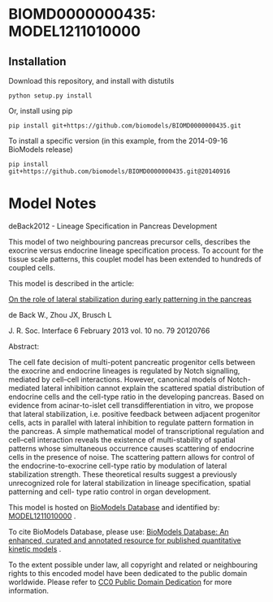 # BIOMD0000000435: MODEL1211010000

## Installation

Download this repository, and install with distutils

`python setup.py install`

Or, install using pip

`pip install git+https://github.com/biomodels/BIOMD0000000435.git`

To install a specific version (in this example, from the 2014-09-16 BioModels release)

`pip install git+https://github.com/biomodels/BIOMD0000000435.git@20140916`


# Model Notes


deBack2012 - Lineage Specification in Pancreas Development

This model of two neighbouring pancreas precursor cells, describes the
exocrine versus endocrine lineage specification process. To account for the
tissue scale patterns, this couplet model has been extended to hundreds of
coupled cells.

This model is described in the article:

[On the role of lateral stabilization during early patterning in the
pancreas](http://identifiers.org/doi/doi:10.1098/rsif.2012.0766)

de Back W., Zhou JX, Brusch L

J. R. Soc. Interface 6 February 2013 vol. 10 no. 79 20120766

Abstract:

The cell fate decision of multi-potent pancreatic progenitor cells between the
exocrine and endocrine lineages is regulated by Notch signalling, mediated by
cell–cell interactions. However, canonical models of Notch-mediated lateral
inhibition cannot explain the scattered spatial distribution of endocrine
cells and the cell-type ratio in the developing pancreas. Based on evidence
from acinar-to-islet cell transdifferentiation in vitro, we propose that
lateral stabilization, i.e. positive feedback between adjacent progenitor
cells, acts in parallel with lateral inhibition to regulate pattern formation
in the pancreas. A simple mathematical model of transcriptional regulation and
cell–cell interaction reveals the existence of multi-stability of spatial
patterns whose simultaneous occurrence causes scattering of endocrine cells in
the presence of noise. The scattering pattern allows for control of the
endocrine-to-exocrine cell-type ratio by modulation of lateral stabilization
strength. These theoretical results suggest a previously unrecognized role for
lateral stabilization in lineage specification, spatial patterning and cell-
type ratio control in organ development.

This model is hosted on [BioModels Database](http://www.ebi.ac.uk/biomodels)
and identified by:
[MODEL1211010000](http://identifiers.org/biomodels.db/MODEL1211010000) .

To cite BioModels Database, please use: [BioModels Database: An enhanced,
curated and annotated resource for published quantitative kinetic
models](http://identifiers.org/pubmed/20587024) .

To the extent possible under law, all copyright and related or neighbouring
rights to this encoded model have been dedicated to the public domain
worldwide. Please refer to [CC0 Public Domain
Dedication](http://creativecommons.org/publicdomain/zero/1.0/) for more
information.


